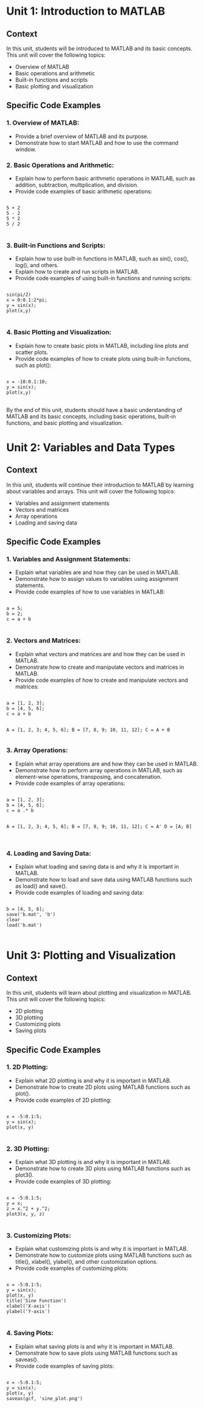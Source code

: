 <h1>Unit 1: Introduction to MATLAB</h1>
<h2>Context</h2>
<p>In this unit, students will be introduced to MATLAB and its basic concepts. This unit will cover the following topics:</p>
<ul>
  <li>Overview of MATLAB</li>
  <li>Basic operations and arithmetic</li>
  <li>Built-in functions and scripts</li>
  <li>Basic plotting and visualization</li>
</ul>
<h2>Specific Code Examples</h2>
<h3>1. Overview of MATLAB:</h3>
<ul>
  <li>Provide a brief overview of MATLAB and its purpose.</li>
  <li>Demonstrate how to start MATLAB and how to use the command window.</li>
</ul>
<h3>2. Basic Operations and Arithmetic:</h3>
<ul>
  <li>Explain how to perform basic arithmetic operations in MATLAB, such as addition, subtraction, multiplication, and division.</li>
  <li>Provide code examples of basic arithmetic operations:</li>
</ul>
<pre>
<code>
5 + 2
5 - 2
5 * 2
5 / 2
</code>
</pre>
<h3>3. Built-in Functions and Scripts:</h3>
<ul>
  <li>Explain how to use built-in functions in MATLAB, such as sin(), cos(), log(), and others.</li>
  <li>Explain how to create and run scripts in MATLAB.</li>
  <li>Provide code examples of using built-in functions and running scripts:</li>
</ul>
<pre>
<code>
sin(pi/2)
x = 0:0.1:2*pi;
y = sin(x);
plot(x,y)
</code>
</pre>
<h3>4. Basic Plotting and Visualization:</h3>
<ul>
  <li>Explain how to create basic plots in MATLAB, including line plots and scatter plots.</li>
  <li>Provide code examples of how to create plots using built-in functions, such as plot():</li>
</ul>
<pre>
<code>
x = -10:0.1:10;
y = sin(x);
plot(x,y)
</code>
</pre>
<p>By the end of this unit, students should have a basic understanding of MATLAB and its basic concepts, including basic operations, built-in functions, and basic plotting and visualization.</p>

<h1>Unit 2: Variables and Data Types</h1>
<h2>Context</h2>
<p>In this unit, students will continue their introduction to MATLAB by learning about variables and arrays. This unit will cover the following topics:</p>
<ul>
  <li>Variables and assignment statements</li>
  <li>Vectors and matrices</li>
  <li>Array operations</li>
  <li>Loading and saving data</li>
</ul>
<h2>Specific Code Examples</h2>
<h3>1. Variables and Assignment Statements:</h3>
<ul>
  <li>Explain what variables are and how they can be used in MATLAB.</li>
  <li>Demonstrate how to assign values to variables using assignment statements.</li>
  <li>Provide code examples of how to use variables in MATLAB:</li>
</ul>
<pre>
<code>
a = 5;
b = 2;
c = a + b
</code>
</pre>
<h3>2. Vectors and Matrices:</h3>
<ul>
  <li>Explain what vectors and matrices are and how they can be used in MATLAB.</li>
  <li>Demonstrate how to create and manipulate vectors and matrices in MATLAB.</li>
  <li>Provide code examples of how to create and manipulate vectors and matrices:</li>
</ul>
<pre>
<code>
a = [1, 2, 3];
b = [4, 5, 6];
c = a + b

A = [1, 2, 3; 4, 5, 6];
B = [7, 8, 9; 10, 11, 12];
C = A + B
</code>
</pre>
<h3>3. Array Operations:</h3>
<ul>
  <li>Explain what array operations are and how they can be used in MATLAB.</li>
  <li>Demonstrate how to perform array operations in MATLAB, such as element-wise operations, transposing, and concatenation.</li>
  <li>Provide code examples of array operations:</li>
</ul>
<pre>
<code>
a = [1, 2, 3];
b = [4, 5, 6];
c = a .* b

A = [1, 2, 3; 4, 5, 6];
B = [7, 8, 9; 10, 11, 12];
C = A'
D = [A; B]
</code>
</pre>
<h3>4. Loading and Saving Data:</h3>
<ul>
  <li>Explain what loading and saving data is and why it is important in MATLAB.</li>
  <li>Demonstrate how to load and save data using MATLAB functions such as load() and save().</li>
  <li>Provide code examples of loading and saving data:</li>
</ul>
<pre>
<code>
b = [4, 5, 6];
save('b.mat', 'b')
clear
load('b.mat')
</code>
</pre>
<h1>Unit 3: Plotting and Visualization</h1>
<h2>Context</h2>
<p>In this unit, students will learn about plotting and visualization in MATLAB. This unit will cover the following topics:</p>
<ul>
  <li>2D plotting</li>
  <li>3D plotting</li>
  <li>Customizing plots</li>
  <li>Saving plots</li>
</ul>
<h2>Specific Code Examples</h2>
<h3>1. 2D Plotting:</h3>
<ul>
  <li>Explain what 2D plotting is and why it is important in MATLAB.</li>
  <li>Demonstrate how to create 2D plots using MATLAB functions such as plot().</li>
  <li>Provide code examples of 2D plotting:</li>
</ul>
<pre>
<code>
x = -5:0.1:5;
y = sin(x);
plot(x, y)
</code>
</pre>
<h3>2. 3D Plotting:</h3>
<ul>
  <li>Explain what 3D plotting is and why it is important in MATLAB.</li>
  <li>Demonstrate how to create 3D plots using MATLAB functions such as plot3().</li>
  <li>Provide code examples of 3D plotting:</li>
</ul>
<pre>
<code>
x = -5:0.1:5;
y = x;
z = x.^2 + y.^2;
plot3(x, y, z)
</code>
</pre>
<h3>3. Customizing Plots:</h3>
<ul>
  <li>Explain what customizing plots is and why it is important in MATLAB.</li>
  <li>Demonstrate how to customize plots using MATLAB functions such as title(), xlabel(), ylabel(), and other customization options.</li>
  <li>Provide code examples of customizing plots:</li>
</ul>
<pre>
<code>
x = -5:0.1:5;
y = sin(x);
plot(x, y)
title('Sine Function')
xlabel('X-axis')
ylabel('Y-axis')
</code>
</pre>
<h3>4. Saving Plots:</h3>
<ul>
  <li>Explain what saving plots is and why it is important in MATLAB.</li>
  <li>Demonstrate how to save plots using MATLAB functions such as saveas().</li>
  <li>Provide code examples of saving plots:</li>
</ul>
<pre>
<code>
x = -5:0.1:5;
y = sin(x);
plot(x, y)
saveas(gcf, 'sine_plot.png')
</code>
</pre>
